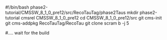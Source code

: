 #!/bin/bash
phase2-tutorial/CMSSW_8_1_0_pre12/src/RecoTauTag/phase2Taus
mkdir phase2-tutorial
cmsrel CMSSW_8_1_0_pre12
cd CMSSW_8_1_0_pre12/src
git cms-init
git cms-addpkg RecoTauTag/RecoTau
git clone 
scram b -j 5

#.... wait for the build
